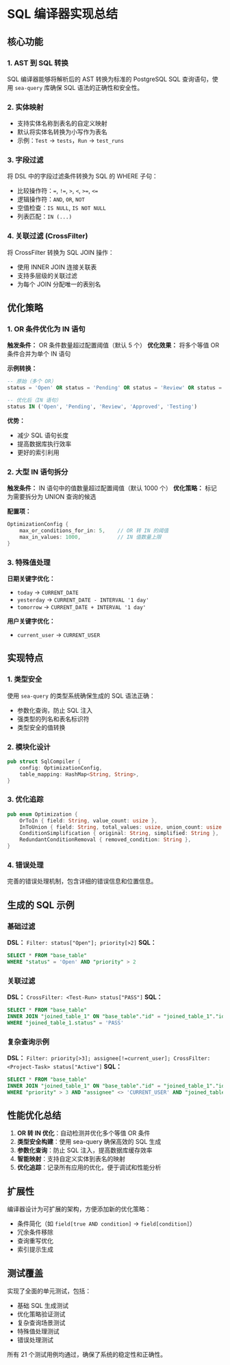 # SQL 编译器实现总结

## 核心功能

### 1. AST 到 SQL 转换
SQL 编译器能够将解析后的 AST 转换为标准的 PostgreSQL SQL 查询语句，使用 `sea-query` 库确保 SQL 语法的正确性和安全性。

### 2. 实体映射
- 支持实体名称到表名的自定义映射
- 默认将实体名转换为小写作为表名
- 示例：`Test` → `tests`，`Run` → `test_runs`

### 3. 字段过滤
将 DSL 中的字段过滤条件转换为 SQL 的 WHERE 子句：
- 比较操作符：`=`, `!=`, `>`, `<`, `>=`, `<=`
- 逻辑操作符：`AND`, `OR`, `NOT`
- 空值检查：`IS NULL`, `IS NOT NULL`
- 列表匹配：`IN (...)`

### 4. 关联过滤 (CrossFilter)
将 CrossFilter 转换为 SQL JOIN 操作：
- 使用 INNER JOIN 连接关联表
- 支持多层级的关联过滤
- 为每个 JOIN 分配唯一的表别名

## 优化策略

### 1. OR 条件优化为 IN 语句
**触发条件：** OR 条件数量超过配置阈值（默认 5 个）
**优化效果：** 将多个等值 OR 条件合并为单个 IN 语句

**示例转换：**
```sql
-- 原始（多个 OR）
status = 'Open' OR status = 'Pending' OR status = 'Review' OR status = 'Approved' OR status = 'Testing'

-- 优化后（IN 语句）
status IN ('Open', 'Pending', 'Review', 'Approved', 'Testing')
```

**优势：**
- 减少 SQL 语句长度
- 提高数据库执行效率
- 更好的索引利用

### 2. 大型 IN 语句拆分
**触发条件：** IN 语句中的值数量超过配置阈值（默认 1000 个）
**优化策略：** 标记为需要拆分为 UNION 查询的候选

**配置项：**
```rust
OptimizationConfig {
    max_or_conditions_for_in: 5,    // OR 转 IN 的阈值
    max_in_values: 1000,            // IN 值数量上限
}
```

### 3. 特殊值处理
**日期关键字优化：**
- `today` → `CURRENT_DATE`
- `yesterday` → `CURRENT_DATE - INTERVAL '1 day'`
- `tomorrow` → `CURRENT_DATE + INTERVAL '1 day'`

**用户关键字优化：**
- `current_user` → `CURRENT_USER`

## 实现特点

### 1. 类型安全
使用 `sea-query` 的类型系统确保生成的 SQL 语法正确：
- 参数化查询，防止 SQL 注入
- 强类型的列名和表名标识符
- 类型安全的值转换

### 2. 模块化设计
```rust
pub struct SqlCompiler {
    config: OptimizationConfig,
    table_mapping: HashMap<String, String>,
}
```

### 3. 优化追踪
```rust
pub enum Optimization {
    OrToIn { field: String, value_count: usize },
    InToUnion { field: String, total_values: usize, union_count: usize },
    ConditionSimplification { original: String, simplified: String },
    RedundantConditionRemoval { removed_condition: String },
}
```

### 4. 错误处理
完善的错误处理机制，包含详细的错误信息和位置信息。

## 生成的 SQL 示例

### 基础过滤
**DSL：** `Filter: status["Open"]; priority[>2]`
**SQL：**
```sql
SELECT * FROM "base_table" 
WHERE "status" = 'Open' AND "priority" > 2
```

### 关联过滤
**DSL：** `CrossFilter: <Test-Run> status["PASS"]`
**SQL：**
```sql
SELECT * FROM "base_table" 
INNER JOIN "joined_table_1" ON "base_table"."id" = "joined_table_1"."id" 
WHERE "joined_table_1.status" = 'PASS'
```

### 复杂查询示例
**DSL：** `Filter: priority[>3]; assignee[!=current_user]; CrossFilter: <Project-Task> status["Active"]`
**SQL：**
```sql
SELECT * FROM "base_table" 
INNER JOIN "joined_table_1" ON "base_table"."id" = "joined_table_1"."id" 
WHERE "priority" > 3 AND "assignee" <> 'CURRENT_USER' AND "joined_table_1.status" = 'Active'
```

## 性能优化总结

1. **OR 转 IN 优化**：自动检测并优化多个等值 OR 条件
2. **类型安全构建**：使用 sea-query 确保高效的 SQL 生成
3. **参数化查询**：防止 SQL 注入，提高数据库缓存效率  
4. **智能映射**：支持自定义实体到表名的映射
5. **优化追踪**：记录所有应用的优化，便于调试和性能分析

## 扩展性

编译器设计为可扩展的架构，方便添加新的优化策略：
- 条件简化（如 `field[true AND condition]` → `field[condition]`）
- 冗余条件移除
- 查询重写优化
- 索引提示生成

## 测试覆盖

实现了全面的单元测试，包括：
- 基础 SQL 生成测试
- 优化策略验证测试
- 复杂查询场景测试
- 特殊值处理测试
- 错误处理测试

所有 21 个测试用例均通过，确保了系统的稳定性和正确性。 